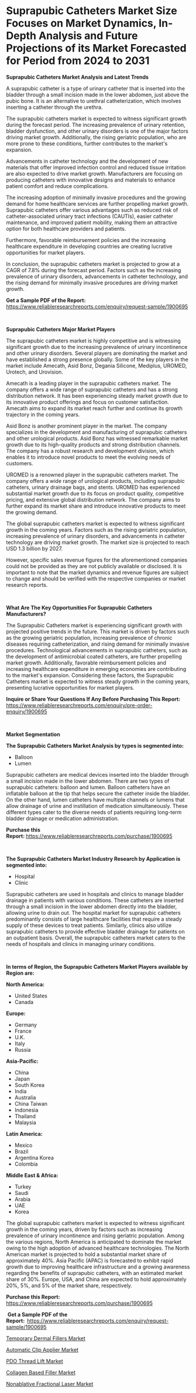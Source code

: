<p><h1>Suprapubic Catheters Market Size Focuses on Market Dynamics, In-Depth Analysis and Future Projections of its Market Forecasted for Period from 2024 to 2031</h1></p><p><strong>Suprapubic Catheters Market Analysis and Latest Trends</strong></p>
<p><p>A suprapubic catheter is a type of urinary catheter that is inserted into the bladder through a small incision made in the lower abdomen, just above the pubic bone. It is an alternative to urethral catheterization, which involves inserting a catheter through the urethra.</p><p>The suprapubic catheters market is expected to witness significant growth during the forecast period. The increasing prevalence of urinary retention, bladder dysfunction, and other urinary disorders is one of the major factors driving market growth. Additionally, the rising geriatric population, who are more prone to these conditions, further contributes to the market's expansion.</p><p>Advancements in catheter technology and the development of new materials that offer improved infection control and reduced tissue irritation are also expected to drive market growth. Manufacturers are focusing on producing catheters with innovative designs and materials to enhance patient comfort and reduce complications.</p><p>The increasing adoption of minimally invasive procedures and the growing demand for home healthcare services are further propelling market growth. Suprapubic catheters offer various advantages such as reduced risk of catheter-associated urinary tract infections (CAUTIs), easier catheter maintenance, and improved patient mobility, making them an attractive option for both healthcare providers and patients.</p><p>Furthermore, favorable reimbursement policies and the increasing healthcare expenditure in developing countries are creating lucrative opportunities for market players.</p><p>In conclusion, the suprapubic catheters market is projected to grow at a CAGR of 7.8% during the forecast period. Factors such as the increasing prevalence of urinary disorders, advancements in catheter technology, and the rising demand for minimally invasive procedures are driving market growth.</p></p>
<p><strong>Get a Sample PDF of the Report:&nbsp;</strong> <a href="https://www.reliableresearchreports.com/enquiry/request-sample/1900695">https://www.reliableresearchreports.com/enquiry/request-sample/1900695</a></p>
<p>&nbsp;</p>
<p><strong>Suprapubic Catheters Major Market Players</strong></p>
<p><p>The suprapubic catheters market is highly competitive and is witnessing significant growth due to the increasing prevalence of urinary incontinence and other urinary disorders. Several players are dominating the market and have established a strong presence globally. Some of the key players in the market include Amecath, Asid Bonz, Degania Silicone, Mediplus, UROMED, Urotech, and Urovision.</p><p>Amecath is a leading player in the suprapubic catheters market. The company offers a wide range of suprapubic catheters and has a strong distribution network. It has been experiencing steady market growth due to its innovative product offerings and focus on customer satisfaction. Amecath aims to expand its market reach further and continue its growth trajectory in the coming years.</p><p>Asid Bonz is another prominent player in the market. The company specializes in the development and manufacturing of suprapubic catheters and other urological products. Asid Bonz has witnessed remarkable market growth due to its high-quality products and strong distribution channels. The company has a robust research and development division, which enables it to introduce novel products to meet the evolving needs of customers.</p><p>UROMED is a renowned player in the suprapubic catheters market. The company offers a wide range of urological products, including suprapubic catheters, urinary drainage bags, and stents. UROMED has experienced substantial market growth due to its focus on product quality, competitive pricing, and extensive global distribution network. The company aims to further expand its market share and introduce innovative products to meet the growing demand.</p><p>The global suprapubic catheters market is expected to witness significant growth in the coming years. Factors such as the rising geriatric population, increasing prevalence of urinary disorders, and advancements in catheter technology are driving market growth. The market size is projected to reach USD 1.3 billion by 2027.</p><p>However, specific sales revenue figures for the aforementioned companies could not be provided as they are not publicly available or disclosed. It is important to note that the market dynamics and revenue figures are subject to change and should be verified with the respective companies or market research reports.</p></p>
<p>&nbsp;</p>
<p><strong>What Are The Key Opportunities For Suprapubic Catheters Manufacturers?</strong></p>
<p><p>The Suprapubic Catheters market is experiencing significant growth with projected positive trends in the future. This market is driven by factors such as the growing geriatric population, increasing prevalence of chronic diseases requiring catheterization, and rising demand for minimally invasive procedures. Technological advancements in suprapubic catheters, such as the development of antimicrobial coated catheters, are further propelling market growth. Additionally, favorable reimbursement policies and increasing healthcare expenditure in emerging economies are contributing to the market's expansion. Considering these factors, the Suprapubic Catheters market is expected to witness steady growth in the coming years, presenting lucrative opportunities for market players.</p></p>
<p><strong>Inquire or Share Your Questions If Any Before Purchasing This Report:</strong> <a href="https://www.reliableresearchreports.com/enquiry/pre-order-enquiry/1900695">https://www.reliableresearchreports.com/enquiry/pre-order-enquiry/1900695</a></p>
<p>&nbsp;</p>
<p><strong>Market Segmentation</strong></p>
<p><strong>The Suprapubic Catheters Market Analysis by types is segmented into:</strong></p>
<p><ul><li>Balloon</li><li>Lumen</li></ul></p>
<p><p>Suprapubic catheters are medical devices inserted into the bladder through a small incision made in the lower abdomen. There are two types of suprapubic catheters: balloon and lumen. Balloon catheters have an inflatable balloon at the tip that helps secure the catheter inside the bladder. On the other hand, lumen catheters have multiple channels or lumens that allow drainage of urine and instillation of medication simultaneously. These different types cater to the diverse needs of patients requiring long-term bladder drainage or medication administration.</p></p>
<p><strong>Purchase this Report:&nbsp;</strong><a href="https://www.reliableresearchreports.com/purchase/1900695">https://www.reliableresearchreports.com/purchase/1900695</a></p>
<p>&nbsp;</p>
<p><strong>The Suprapubic Catheters Market Industry Research by Application is segmented into:</strong></p>
<p><ul><li>Hospital</li><li>Clinic</li></ul></p>
<p><p>Suprapubic catheters are used in hospitals and clinics to manage bladder drainage in patients with various conditions. These catheters are inserted through a small incision in the lower abdomen directly into the bladder, allowing urine to drain out. The hospital market for suprapubic catheters predominantly consists of large healthcare facilities that require a steady supply of these devices to treat patients. Similarly, clinics also utilize suprapubic catheters to provide effective bladder drainage for patients on an outpatient basis. Overall, the suprapubic catheters market caters to the needs of hospitals and clinics in managing urinary conditions.</p></p>
<p>&nbsp;</p>
<p><strong>In terms of Region, the Suprapubic Catheters Market Players available by Region are:</strong></p>
<p>
    <p> <strong> North America: </strong>
        <ul>
            <li>United States</li>
            <li>Canada</li>
        </ul>
        </p> 
    <p> <strong> Europe: </strong>
        <ul>
            <li>Germany</li>
            <li>France</li>
            <li>U.K.</li>
            <li>Italy</li>
            <li>Russia</li>
        </ul>
        </p> 
    <p> <strong> Asia-Pacific: </strong>
        <ul>
            <li>China</li>
            <li>Japan</li>
            <li>South Korea</li>
            <li>India</li>
            <li>Australia</li>
            <li>China Taiwan</li>
            <li>Indonesia</li>
            <li>Thailand</li>
            <li>Malaysia</li>
        </ul>
        </p> 
    <p> <strong> Latin America: </strong>
        <ul>
            <li>Mexico</li>
            <li>Brazil</li>
            <li>Argentina Korea</li>
            <li>Colombia</li>
        </ul>
        </p> 
    <p> <strong> Middle East & Africa: </strong>
        <ul>
            <li>Turkey</li>
            <li>Saudi</li>
            <li>Arabia</li>
            <li>UAE</li>
            <li>Korea</li>
        </ul>
    </p>
    </p>
<p><p>The global suprapubic catheters market is expected to witness significant growth in the coming years, driven by factors such as increasing prevalence of urinary incontinence and rising geriatric population. Among the various regions, North America is anticipated to dominate the market owing to the high adoption of advanced healthcare technologies. The North American market is projected to hold a substantial market share of approximately 40%. Asia Pacific (APAC) is forecasted to exhibit rapid growth due to improving healthcare infrastructure and a growing awareness regarding the benefits of suprapubic catheters, with an estimated market share of 30%. Europe, USA, and China are expected to hold approximately 20%, 5%, and 5% of the market share, respectively.</p></p>
<p><strong>Purchase this Report: </strong><a href="https://www.reliableresearchreports.com/purchase/1900695">https://www.reliableresearchreports.com/purchase/1900695</a></p>
<p>&nbsp;<strong>Get a Sample PDF of the Report:&nbsp;&nbsp;</strong><a href="https://www.reliableresearchreports.com/enquiry/request-sample/1900695">https://www.reliableresearchreports.com/enquiry/request-sample/1900695</a></p>
<p><strong></strong></p>
<p><p><a href="https://github.com/rahu1502/Market-Research-Report-List-2/blob/main/temporary-dermal-fillers-market.md">Temporary Dermal Fillers Market</a></p><p><a href="https://github.com/aashishrp/Market-Research-Report-List-2/blob/main/automatic-clip-applier-market.md">Automatic Clip Applier Market</a></p><p><a href="https://github.com/rahu1501/Market-Research-Report-List-2/blob/main/pdo-thread-lift-market.md">PDO Thread Lift Market</a></p><p><a href="https://github.com/rahu1505/Market-Research-Report-List-2/blob/main/collagen-based-filler-market.md">Collagen Based Filler Market</a></p><p><a href="https://github.com/rahu1506/Market-Research-Report-List-2/blob/main/nonablative-fractional-laser-market.md">Nonablative Fractional Laser Market</a></p></p>
